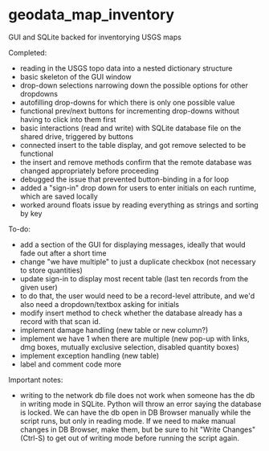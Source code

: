 # geodata_map_inventory
GUI and SQLite backed for inventorying USGS maps

Completed:
- reading in the USGS topo data into a nested dictionary structure
- basic skeleton of the GUI window
- drop-down selections narrowing down the possible options for other dropdowns
- autofilling drop-downs for which there is only one possible value
- functional prev/next buttons for incrementing drop-downs without having to click into them first
- basic interactions (read and write) with SQLite database file on the shared drive, triggered by buttons
- connected insert to the table display, and got remove selected to be functional
- the insert and remove methods confirm that the remote database was changed appropriately before proceeding
- debugged the issue that prevented button-binding in a for loop
- added a "sign-in" drop down for users to enter initials on each runtime, which are saved locally
- worked around floats issue by reading everything as strings and sorting by key


To-do:
- add a section of the GUI for displaying messages, ideally that would fade out after a short time
- change "we have multiple" to just a duplicate checkbox (not necessary to store quantities)
- update sign-in to display most recent table (last ten records from the given user)
- to do that, the user would need to be a record-level attribute, and we'd also need a dropdown/textbox asking for initials
- modify insert method to check whether the database already has a record with that scan id.  
- implement damage handling (new table or new column?)
- implement we have 1 when there are multiple (new pop-up with links, dmg boxes, mutually exclusive selection, disabled quantity boxes)
- implement exception handling (new table)
- label and comment code more

Important notes:
- writing to the network db file does not work when someone has the db in writing
mode in SQLite.  Python will throw an error saying the database is locked. We can
have the db open in DB Browser manually while the script runs, but only in reading mode. 
If we need to make manual changes in DB Browser, make them, but be sure to hit 
"Write Changes" (Ctrl-S) to get out of writing mode before running the script again. 